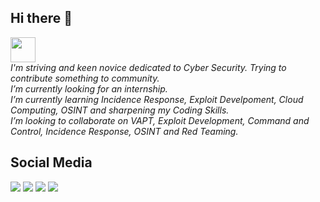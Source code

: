 <h2> Hi there 👋 </h2> 
<p><em><img src="https://media.giphy.com/media/WUlplcMpOCEmTGBtBW/giphy.gif" width="40"><br> 
 I'm striving and keen novice dedicated to Cyber Security. Trying to contribute something to community.<br> 
 I’m currently looking for an internship.<br> 
 I’m currently learning Incidence Response, Exploit Develpoment, Cloud Computing, OSINT and sharpening my Coding Skills.<br> 
 I’m looking to collaborate on VAPT, Exploit Development, Command and Control, Incidence Response, OSINT and Red Teaming.<br> 
</em></p>
<h2>Social Media</h2>

<a href="https://twitter.com/prayansh_parmar"><img src="https://img.shields.io/badge/Twitter-prayansh__parmar-blue"></a>
<a href="https://github.com/PrayanshParmar"><img src="https://img.shields.io/badge/GitHub-PrayanshParmar-orange"></a>
<a href="mailto:parmarprayansh2@gmail.com"><img src="https://img.shields.io/badge/Gmail-%20parmarprayansh2%40gmail.com-yellow"></a>
<a href="https://www.linkedin.com/in/prayansh-parmar/"><img src="https://img.shields.io/badge/Linkedin-prayansh--parmar-blue"></a>
